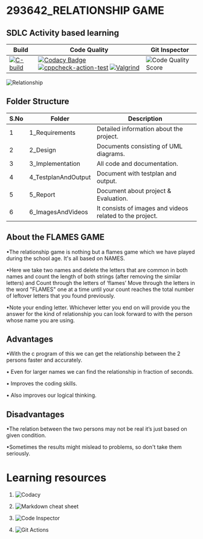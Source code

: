 # 293642_RELATIONSHIP GAME
##  SDLC Activity based learning
Build | Code Quality | Git Inspector
------|--------------|--------------
[![C-build](https://github.com/Akhildodda451/ltts293642/actions/workflows/c-build.yml/badge.svg)](https://github.com/Akhildodda451/ltts293642/actions/workflows/c-build.yml)| [![Codacy Badge](https://app.codacy.com/project/badge/Grade/9d5d5006d8c04e06b4973c5d7a052e85)](https://www.codacy.com/gh/Akhildodda451/ltts293642/dashboard?utm_source=github.com&amp;utm_medium=referral&amp;utm_content=Akhildodda451/ltts293642&amp;utm_campaign=Badge_Grade)       [![cppcheck-action-test](https://github.com/Akhildodda451/ltts293642/actions/workflows/cppcheck.yml/badge.svg)](https://github.com/Akhildodda451/ltts293642/actions/workflows/cppcheck.yml)        [![Valgrind](https://github.com/Akhildodda451/ltts293642/actions/workflows/Valgrind.yml/badge.svg)](https://github.com/Akhildodda451/ltts293642/actions/workflows/Valgrind.yml)|![Code Quality Score](https://www.code-inspector.com/project/21339/score/svg)

![Relationship ](https://user-images.githubusercontent.com/80577252/114980643-615c4d00-9eaa-11eb-976f-cb76d64f33ee.jpeg)
## Folder Structure
S.No| Folder |Description
----|--------|-----------
1   |1_Requirements| Detailed information about the project.
2   |2_Design      | Documents consisting of UML diagrams.
3   |3_Implementation| All code and documentation.
4   |4_TestplanAndOutput| Document with testplan and output.
5   |5_Report           | Document about project & Evaluation.
6   |6_ImagesAndVideos  | It consists of images and videos related to the project.
## About the FLAMES GAME
  •The relationship game is nothing but a flames game which we have played during the school age. It's all based on NAMES.
  
  •Here we take two names and delete the letters that are common in both names and count the length of both strings (after removing the similar letters) and
    Count through the letters of ‘flames’ Move through the letters in the word "FLAMES" one at a time until your count reaches the total number of leftover letters
    that you found previously.
    
  •Note your ending letter. Whichever letter you end on will provide you the answer for the kind of relationship you can look forward to with the person
      whose name you are using.
## Advantages
   •With the c program of this we can get the relationship between the 2 persons faster and accurately.
  
   • Even for larger names we can find the relationship in fraction of seconds.
   
   • Improves the coding skills.
   
   • Also improves our logical thinking.
## Disadvantages
  •The relation between the two persons may not be real it’s just based on given condition.
  
  •Sometimes the results might mislead to problems, so don't take them seriously.
# Learning resources
  1. ![Codacy](https://app.codacy.com/gh/Akhildodda451/ltts293642/dashboard)

  2. ![Markdown cheat sheet](https://www.markdownguide.org/cheat-sheet/)

  3. ![Code Inspector](https://frontend.code-inspector.com/account/profile)

  4. ![Git Actions](https://github.com/Akhildodda451/ltts293642/actions/new)

